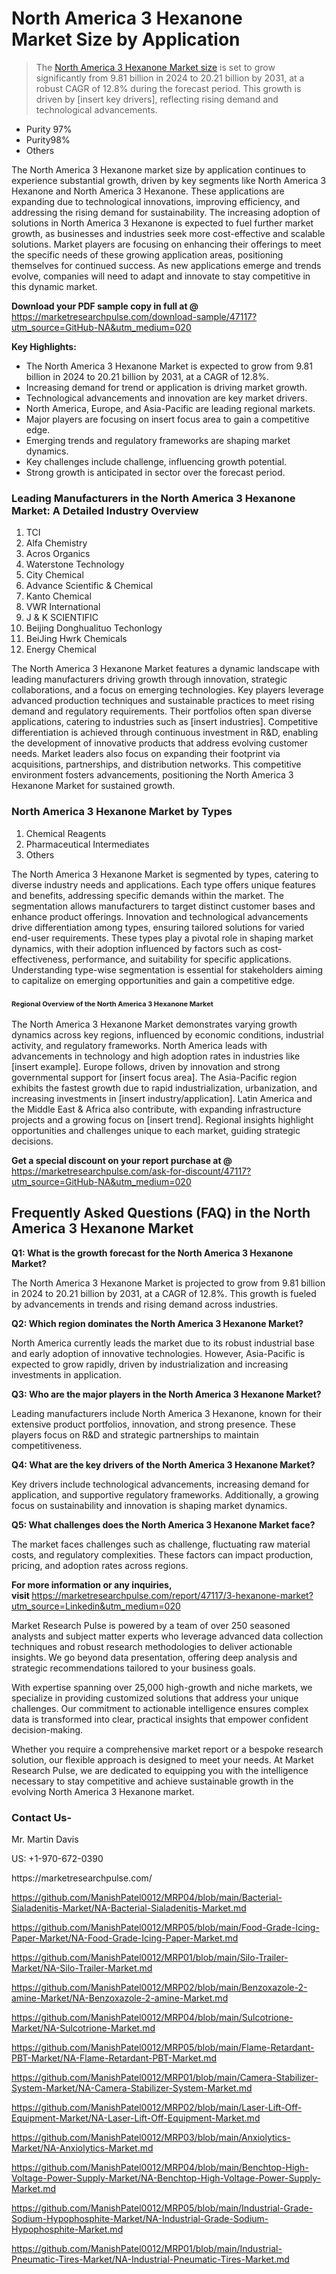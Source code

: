 <h1>North America 3 Hexanone Market&nbsp;Size by Application</h1><blockquote><p>The <a href="https://marketresearchpulse.com/download-sample/47117?utm_source=GitHub-NA&amp;utm_medium=020">North America 3 Hexanone Market size</a> is set to grow significantly from 9.81 billion in 2024 to 20.21 billion by 2031, at a robust CAGR of 12.8% during the forecast period. This growth is driven by [insert key drivers], reflecting rising demand and technological advancements.</p></blockquote><ul><li>Purity 97%<li> Purity98%<li> Others</li></ul><p>The North America 3 Hexanone market size by application continues to experience substantial growth, driven by key segments like North America 3 Hexanone and North America 3 Hexanone. These applications are expanding due to technological innovations, improving efficiency, and addressing the rising demand for sustainability. The increasing adoption of solutions in North America 3 Hexanone is expected to fuel further market growth, as businesses and industries seek more cost-effective and scalable solutions. Market players are focusing on enhancing their offerings to meet the specific needs of these growing application areas, positioning themselves for continued success. As new applications emerge and trends evolve, companies will need to adapt and innovate to stay competitive in this dynamic market.</p><p><strong>Download your PDF sample copy in full at @ </strong><a href="https://marketresearchpulse.com/download-sample/47117?utm_source=GitHub-NA&amp;utm_medium=020">https://marketresearchpulse.com/download-sample/47117?utm_source=GitHub-NA&amp;utm_medium=020</a></p><p><strong>Key Highlights: </strong></p><ul><li>The North America 3 Hexanone Market is expected to grow from 9.81 billion in 2024 to 20.21 billion by 2031, at a CAGR of 12.8%.</li><li>Increasing demand for trend or application is driving market growth.</li><li>Technological advancements and innovation are key market drivers.</li><li>North America, Europe, and Asia-Pacific are leading regional markets.</li><li>Major players are focusing on insert focus area to gain a competitive edge.</li><li>Emerging trends and regulatory frameworks are shaping market dynamics.</li><li>Key challenges include challenge, influencing growth potential.</li><li>Strong growth is anticipated in sector over the forecast period.</li></ul><h3>Leading Manufacturers in the North America 3 Hexanone Market: A Detailed Industry Overview</h3><ol><li>TCI</li><li>Alfa Chemistry</li><li>Acros Organics</li><li>Waterstone Technology</li><li>City Chemical</li><li>Advance Scientific & Chemical</li><li>Kanto Chemical</li><li>VWR International</li><li>J & K SCIENTIFIC</li><li>Beijing Donghualituo Techonlogy</li><li>BeiJing Hwrk Chemicals</li><li>Energy Chemical</li></ol><div class="flex max-w-full flex-col flex-grow"><div class="min-h-8 text-message flex w-full flex-col items-end gap-2 whitespace-normal break-words [.text-message+&amp;]:mt-5" dir="auto" data-message-author-role="assistant" data-message-id="fd8432e4-4910-450d-b182-61b7bfb0a01f" data-message-model-slug="gpt-4o"><div class="flex w-full flex-col gap-1 empty:hidden first:pt-[3px]"><div class="markdown prose w-full break-words dark:prose-invert light"><p>The North America 3 Hexanone Market features a dynamic landscape with leading manufacturers driving growth through innovation, strategic collaborations, and a focus on emerging technologies. Key players leverage advanced production techniques and sustainable practices to meet rising demand and regulatory requirements. Their portfolios often span diverse applications, catering to industries such as [insert industries]. Competitive differentiation is achieved through continuous investment in R&amp;D, enabling the development of innovative products that address evolving customer needs. Market leaders also focus on expanding their footprint via acquisitions, partnerships, and distribution networks. This competitive environment fosters advancements, positioning the North America 3 Hexanone Market for sustained growth.</p></div></div></div></div><h3>North America 3 Hexanone Market by Types</h3><ol><li>Chemical Reagents<li> Pharmaceutical Intermediates<li> Others</li></ol><div class="flex max-w-full flex-col flex-grow"><div class="min-h-8 text-message flex w-full flex-col items-end gap-2 whitespace-normal break-words [.text-message+&amp;]:mt-5" dir="auto" data-message-author-role="assistant" data-message-id="084470be-0bb7-4664-bddf-5156b4f41249" data-message-model-slug="gpt-4o-mini"><div class="flex w-full flex-col gap-1 empty:hidden first:pt-[3px]"><div class="markdown prose w-full break-words dark:prose-invert light"><p>The North America 3 Hexanone Market is segmented by types, catering to diverse industry needs and applications. Each type offers unique features and benefits, addressing specific demands within the market. The segmentation allows manufacturers to target distinct customer bases and enhance product offerings. Innovation and technological advancements drive differentiation among types, ensuring tailored solutions for varied end-user requirements. These types play a pivotal role in shaping market dynamics, with their adoption influenced by factors such as cost-effectiveness, performance, and suitability for specific applications. Understanding type-wise segmentation is essential for stakeholders aiming to capitalize on emerging opportunities and gain a competitive edge.</p></div></div></div></div><h3><span style="font-size: 11px;">Regional Overview of the North America 3 Hexanone Market</span></h3><div class="flex max-w-full flex-col flex-grow"><div class="min-h-8 text-message flex w-full flex-col items-end gap-2 whitespace-normal break-words [.text-message+&amp;]:mt-5" dir="auto" data-message-author-role="assistant" data-message-id="e9038762-ce64-4e30-91c9-9bd413514231" data-message-model-slug="gpt-4o-mini"><div class="flex w-full flex-col gap-1 empty:hidden first:pt-[3px]"><div class="markdown prose w-full break-words dark:prose-invert light"><p>The North America 3 Hexanone Market demonstrates varying growth dynamics across key regions, influenced by economic conditions, industrial activity, and regulatory frameworks. North America leads with advancements in technology and high adoption rates in industries like [insert example]. Europe follows, driven by innovation and strong governmental support for [insert focus area]. The Asia-Pacific region exhibits the fastest growth due to rapid industrialization, urbanization, and increasing investments in [insert industry/application]. Latin America and the Middle East &amp; Africa also contribute, with expanding infrastructure projects and a growing focus on [insert trend]. Regional insights highlight opportunities and challenges unique to each market, guiding strategic decisions.</p></div></div></div></div><p><strong>Get a special discount on your report purchase at @ </strong><a href="https://marketresearchpulse.com/ask-for-discount/47117?utm_source=GitHub-NA&amp;utm_medium=020">https://marketresearchpulse.com/ask-for-discount/47117?utm_source=GitHub-NA&amp;utm_medium=020</a></p><h2>Frequently Asked Questions (FAQ) in the North America 3 Hexanone Market</h2><p><strong>Q1: What is the growth forecast for the North America 3 Hexanone Market?</strong></p><p>The North America 3 Hexanone Market is projected to grow from 9.81 billion in 2024 to 20.21 billion by 2031, at a CAGR of 12.8%. This growth is fueled by advancements in trends and rising demand across industries.</p><p><strong>Q2: Which region dominates the North America 3 Hexanone Market?</strong></p><p>North America currently leads the market due to its robust industrial base and early adoption of innovative technologies. However, Asia-Pacific is expected to grow rapidly, driven by industrialization and increasing investments in application.</p><p><strong>Q3: Who are the major players in the North America 3 Hexanone Market?</strong></p><p>Leading manufacturers include North America 3 Hexanone, known for their extensive product portfolios, innovation, and strong presence. These players focus on R&amp;D and strategic partnerships to maintain competitiveness.</p><p><strong>Q4: What are the key drivers of the North America 3 Hexanone Market?</strong></p><p>Key drivers include technological advancements, increasing demand for application, and supportive regulatory frameworks. Additionally, a growing focus on sustainability and innovation is shaping market dynamics.</p><p><strong>Q5: What challenges does the North America 3 Hexanone Market face?</strong></p><p>The market faces challenges such as challenge, fluctuating raw material costs, and regulatory complexities. These factors can impact production, pricing, and adoption rates across regions.</p><p><strong>For more information or any inquiries, visit&nbsp;</strong><a href="https://marketresearchpulse.com/report/47117/3-hexanone-market?utm_source=Linkedin&utm_medium=020">https://marketresearchpulse.com/report/47117/3-hexanone-market?utm_source=Linkedin&utm_medium=020</a></p><p>Market Research Pulse is powered by a team of over 250 seasoned analysts and subject matter experts who leverage advanced data collection techniques and robust research methodologies to deliver actionable insights. We go beyond data presentation, offering deep analysis and strategic recommendations tailored to your business goals.</p><p>With expertise spanning over 25,000 high-growth and niche markets, we specialize in providing customized solutions that address your unique challenges. Our commitment to actionable intelligence ensures complex data is transformed into clear, practical insights that empower confident decision-making.</p><p>Whether you require a comprehensive market report or a bespoke research solution, our flexible approach is designed to meet your needs. At Market Research Pulse, we are dedicated to equipping you with the intelligence necessary to stay competitive and achieve sustainable growth in the evolving North America 3 Hexanone market.</p><h3><strong>Contact Us-</strong></h3><p>Mr. Martin Davis</p><p>US: +1-970-672-0390</p><p>https://marketresearchpulse.com/</p><p><a href="https://github.com/ManishPatel0012/MRP04/blob/main/Bacterial-Sialadenitis-Market/NA-Bacterial-Sialadenitis-Market.md">https://github.com/ManishPatel0012/MRP04/blob/main/Bacterial-Sialadenitis-Market/NA-Bacterial-Sialadenitis-Market.md</a></p><p><a href="https://github.com/ManishPatel0012/MRP05/blob/main/Food-Grade-Icing-Paper-Market/NA-Food-Grade-Icing-Paper-Market.md">https://github.com/ManishPatel0012/MRP05/blob/main/Food-Grade-Icing-Paper-Market/NA-Food-Grade-Icing-Paper-Market.md</a></p><p><a href="https://github.com/ManishPatel0012/MRP01/blob/main/Silo-Trailer-Market/NA-Silo-Trailer-Market.md">https://github.com/ManishPatel0012/MRP01/blob/main/Silo-Trailer-Market/NA-Silo-Trailer-Market.md</a></p><p><a href="https://github.com/ManishPatel0012/MRP02/blob/main/Benzoxazole-2-amine-Market/NA-Benzoxazole-2-amine-Market.md">https://github.com/ManishPatel0012/MRP02/blob/main/Benzoxazole-2-amine-Market/NA-Benzoxazole-2-amine-Market.md</a></p><p><a href="https://github.com/ManishPatel0012/MRP04/blob/main/Sulcotrione-Market/NA-Sulcotrione-Market.md">https://github.com/ManishPatel0012/MRP04/blob/main/Sulcotrione-Market/NA-Sulcotrione-Market.md</a></p><p><a href="https://github.com/ManishPatel0012/MRP05/blob/main/Flame-Retardant-PBT-Market/NA-Flame-Retardant-PBT-Market.md">https://github.com/ManishPatel0012/MRP05/blob/main/Flame-Retardant-PBT-Market/NA-Flame-Retardant-PBT-Market.md</a></p><p><a href="https://github.com/ManishPatel0012/MRP01/blob/main/Camera-Stabilizer-System-Market/NA-Camera-Stabilizer-System-Market.md">https://github.com/ManishPatel0012/MRP01/blob/main/Camera-Stabilizer-System-Market/NA-Camera-Stabilizer-System-Market.md</a></p><p><a href="https://github.com/ManishPatel0012/MRP02/blob/main/Laser-Lift-Off-Equipment-Market/NA-Laser-Lift-Off-Equipment-Market.md">https://github.com/ManishPatel0012/MRP02/blob/main/Laser-Lift-Off-Equipment-Market/NA-Laser-Lift-Off-Equipment-Market.md</a></p><p><a href="https://github.com/ManishPatel0012/MRP03/blob/main/Anxiolytics-Market/NA-Anxiolytics-Market.md">https://github.com/ManishPatel0012/MRP03/blob/main/Anxiolytics-Market/NA-Anxiolytics-Market.md</a></p><p><a href="https://github.com/ManishPatel0012/MRP04/blob/main/Benchtop-High-Voltage-Power-Supply-Market/NA-Benchtop-High-Voltage-Power-Supply-Market.md">https://github.com/ManishPatel0012/MRP04/blob/main/Benchtop-High-Voltage-Power-Supply-Market/NA-Benchtop-High-Voltage-Power-Supply-Market.md</a></p><p><a href="https://github.com/ManishPatel0012/MRP05/blob/main/Industrial-Grade-Sodium-Hypophosphite-Market/NA-Industrial-Grade-Sodium-Hypophosphite-Market.md">https://github.com/ManishPatel0012/MRP05/blob/main/Industrial-Grade-Sodium-Hypophosphite-Market/NA-Industrial-Grade-Sodium-Hypophosphite-Market.md</a></p><p><a href="https://github.com/ManishPatel0012/MRP01/blob/main/Industrial-Pneumatic-Tires-Market/NA-Industrial-Pneumatic-Tires-Market.md">https://github.com/ManishPatel0012/MRP01/blob/main/Industrial-Pneumatic-Tires-Market/NA-Industrial-Pneumatic-Tires-Market.md</a></p>
